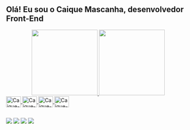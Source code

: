 ## Olá! Eu sou o Caique Mascanha, desenvolvedor Front-End

<div align="center">
  <a href="https://github.com/CaiqueMascanha">
  <img height="180em" src="https://github-readme-stats.vercel.app/api?username=CaiqueMascanha&show_icons=true&theme=algolia&include_all_commits=true&count_private=true"/>
  <img height="180em" src="https://github-readme-stats.vercel.app/api/top-langs/?username=CaiqueMascanha&layout=compact&langs_count=7&theme=algolia"/>
</div>

<img align="center" alt="Caique-HTML" height="30" width="40" src="https://cdn.jsdelivr.net/gh/devicons/devicon/icons/html5/html5-original.svg" />
<img align="center" alt="Caique-CSS" height="30" width="40" src="https://cdn.jsdelivr.net/gh/devicons/devicon/icons/css3/css3-original.svg" />
<img align="center" alt="Caique-JS" height="30" width="40" src="https://cdn.jsdelivr.net/gh/devicons/devicon/icons/javascript/javascript-original.svg" />
<img align="center" alt="Caique-JS" height="30" width="40" src="https://cdn.jsdelivr.net/gh/devicons/devicon/icons/python/python-original.svg" />

##

<div>
<a href="https://www.linkedin.com/in/caique-da-silva-mascanha-749177204/" target="_blank"><img src="https://img.shields.io/badge/-LinkedIn-%230077B5?style=for-the-badge&logo=linkedin&logoColor=white"_blank"></a>
<a href="https://www.instagram.com/caique_mascanha01/" target="_blank"><img src="https://img.shields.io/badge/Instagram-E4405F?style=for-the-badge&logo=instagram&logoColor=white"></a>
<a href="mailto:caiquesilva820@gmail.com"><img src="https://img.shields.io/badge/Gmail-D14836?style=for-the-badge&logo=gmail&logoColor=white" target="_blank"></a>
<a href="https://wa.me/5519971163164"><img src="https://img.shields.io/badge/WhatsApp-25D366?style=for-the-badge&logo=whatsapp&logoColor=white" target="_blank"></a>
</div>
